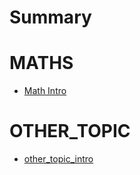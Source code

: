 # Summary

# MATHS
- [Math Intro](./MATHS/intro.md)

# OTHER_TOPIC
- [other_topic_intro](./other_topic.md)